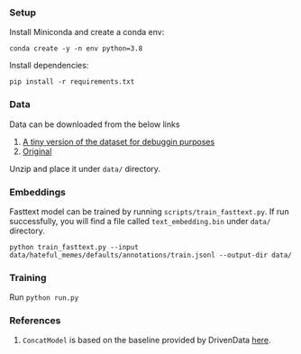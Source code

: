 ### Setup

Install Miniconda and create a conda env:

`conda create -y -n env python=3.8`

Install dependencies:

`pip install -r requirements.txt`


### Data

Data can be downloaded from the below links

1. [A tiny version of the dataset for debuggin purposes](https://drive.google.com/file/d/1tOxKetKwSB8Begw9t73KidWYqaI8QO0T/view?usp=sharing)
2. [Original]()

Unzip and place it under `data/` directory.


### Embeddings

Fasttext model can be trained by running `scripts/train_fasttext.py`. If run successfully, you will find a 
file called `text_embedding.bin` under `data/` directory.

`python train_fasttext.py --input data/hateful_memes/defaults/annotations/train.jsonl --output-dir data/`

### Training

Run `python run.py`

### References

1. `ConcatModel` is based on the baseline provided by DrivenData [here](https://www.drivendata.co/blog/hateful-memes-benchmark/).
